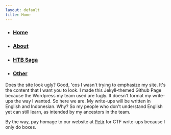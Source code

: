 ```yaml
---
layout: default
title: Home
---
```


* ### [Home](https://takaya1337.github.io/)
* ### [About](https://takaya1337.github.io/about)
* ### [HTB Saga](https://takaya1337.github.io/htb)
* ### [Other](https://takaya1337.github.io/others)


Does the site look ugly? Good, 'cos I wasn't trying to emphasize my site. It's the content that I want you to look. I made this Jekyll-themed Github Page because the Wordpress my team used are fugly. It doesn't format my write-ups the way I wanted. So here we are.
My write-ups will be written in English and Indonesian. Why? So my people who don't understand English yet can still learn, as intended by my ancestors in the team.

By the way, pay homage to our website at [Petir](https://petircysec.com) for CTF write-ups because I only do boxes.

